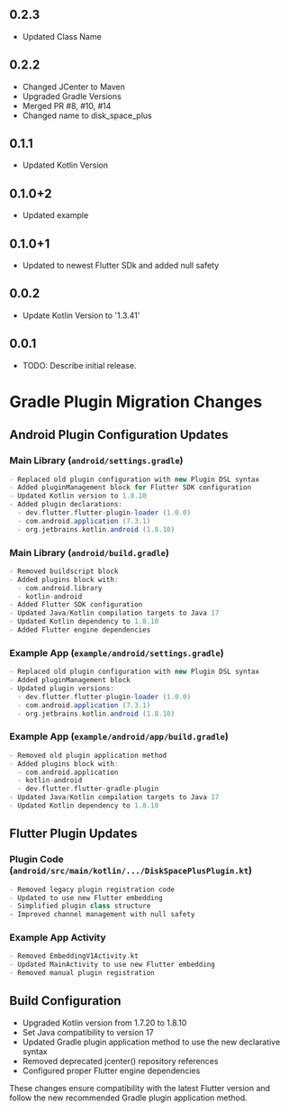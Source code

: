 ## 0.2.3

- Updated Class Name 

## 0.2.2

- Changed JCenter to Maven
- Upgraded Gradle Versions
- Merged PR #8, #10, #14
- Changed name to disk_space_plus

## 0.1.1

- Updated Kotlin Version

## 0.1.0+2

- Updated example

## 0.1.0+1

- Updated to newest Flutter SDk and added null safety

## 0.0.2

- Update Kotlin Version to '1.3.41'

## 0.0.1

- TODO: Describe initial release.

# Gradle Plugin Migration Changes

## Android Plugin Configuration Updates

### Main Library (`android/settings.gradle`)
```gradle
- Replaced old plugin configuration with new Plugin DSL syntax
- Added pluginManagement block for Flutter SDK configuration
- Updated Kotlin version to 1.8.10
- Added plugin declarations:
  - dev.flutter.flutter-plugin-loader (1.0.0)
  - com.android.application (7.3.1)
  - org.jetbrains.kotlin.android (1.8.10)
```

### Main Library (`android/build.gradle`)
```gradle
- Removed buildscript block
- Added plugins block with:
  - com.android.library
  - kotlin-android
- Added Flutter SDK configuration
- Updated Java/Kotlin compilation targets to Java 17
- Updated Kotlin dependency to 1.8.10
- Added Flutter engine dependencies
```

### Example App (`example/android/settings.gradle`)
```gradle
- Replaced old plugin configuration with new Plugin DSL syntax
- Added pluginManagement block
- Updated plugin versions:
  - dev.flutter.flutter-plugin-loader (1.0.0)
  - com.android.application (7.3.1)
  - org.jetbrains.kotlin.android (1.8.10)
```

### Example App (`example/android/app/build.gradle`)
```gradle
- Removed old plugin application method
- Added plugins block with:
  - com.android.application
  - kotlin-android
  - dev.flutter.flutter-gradle-plugin
- Updated Java/Kotlin compilation targets to Java 17
- Updated Kotlin dependency to 1.8.10
```

## Flutter Plugin Updates

### Plugin Code (`android/src/main/kotlin/.../DiskSpacePlusPlugin.kt`)
```kotlin
- Removed legacy plugin registration code
- Updated to use new Flutter embedding
- Simplified plugin class structure
- Improved channel management with null safety
```

### Example App Activity
```kotlin
- Removed EmbeddingV1Activity.kt
- Updated MainActivity to use new Flutter embedding
- Removed manual plugin registration
```

## Build Configuration
- Upgraded Kotlin version from 1.7.20 to 1.8.10
- Set Java compatibility to version 17
- Updated Gradle plugin application method to use the new declarative syntax
- Removed deprecated jcenter() repository references
- Configured proper Flutter engine dependencies

These changes ensure compatibility with the latest Flutter version and follow the new recommended Gradle plugin application method.
